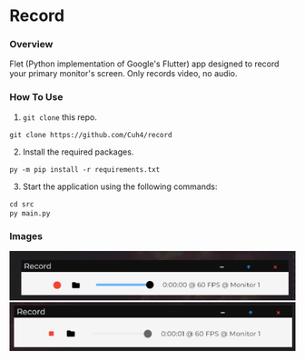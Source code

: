 # Record

### **Overview**
Flet (Python implementation of Google's Flutter) app designed to record your primary monitor's screen. Only records video, no audio.

### **How To Use**
1) `git clone` this repo.
```
git clone https://github.com/Cuh4/record
```

2) Install the required packages.
```
py -m pip install -r requirements.txt
```

3) Start the application using the following commands:
```
cd src
py main.py
```

### **Images**
![Idle UI](imgs/idle.png)
![Recording UI](imgs/recording.png)
